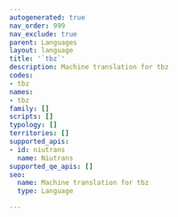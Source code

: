 ```yaml
---
autogenerated: true
nav_order: 999
nav_exclude: true
parent: Languages
layout: language
title: '`tbz`'
description: Machine translation for tbz
codes:
- tbz
names:
- tbz
family: []
scripts: []
typology: []
territories: []
supported_apis:
- id: niutrans
  name: Niutrans
supported_qe_apis: []
seo:
  name: Machine translation for tbz
  type: Language

---
```


